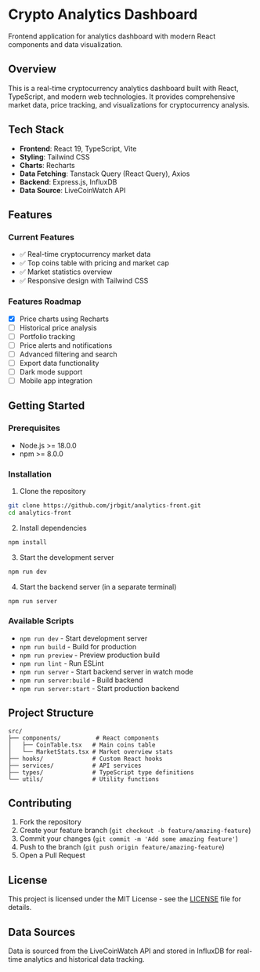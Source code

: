 # Crypto Analytics Dashboard

Frontend application for analytics dashboard with modern React components and data visualization.

## Overview

This is a real-time cryptocurrency analytics dashboard built with React, TypeScript, and modern web technologies. It provides comprehensive market data, price tracking, and visualizations for cryptocurrency analysis.

## Tech Stack

- **Frontend**: React 19, TypeScript, Vite
- **Styling**: Tailwind CSS
- **Charts**: Recharts
- **Data Fetching**: Tanstack Query (React Query), Axios
- **Backend**: Express.js, InfluxDB
- **Data Source**: LiveCoinWatch API

## Features

### Current Features
- ✅ Real-time cryptocurrency market data
- ✅ Top coins table with pricing and market cap
- ✅ Market statistics overview
- ✅ Responsive design with Tailwind CSS

### Features Roadmap
- [x] Price charts using Recharts
- [ ] Historical price analysis
- [ ] Portfolio tracking
- [ ] Price alerts and notifications
- [ ] Advanced filtering and search
- [ ] Export data functionality
- [ ] Dark mode support
- [ ] Mobile app integration

## Getting Started

### Prerequisites
- Node.js >= 18.0.0
- npm >= 8.0.0

### Installation

1. Clone the repository
```bash
git clone https://github.com/jrbgit/analytics-front.git
cd analytics-front
```

2. Install dependencies
```bash
npm install
```

3. Start the development server
```bash
npm run dev
```

4. Start the backend server (in a separate terminal)
```bash
npm run server
```

### Available Scripts

- `npm run dev` - Start development server
- `npm run build` - Build for production
- `npm run preview` - Preview production build
- `npm run lint` - Run ESLint
- `npm run server` - Start backend server in watch mode
- `npm run server:build` - Build backend
- `npm run server:start` - Start production backend

## Project Structure

```
src/
├── components/          # React components
│   ├── CoinTable.tsx   # Main coins table
│   └── MarketStats.tsx # Market overview stats
├── hooks/              # Custom React hooks
├── services/           # API services
├── types/              # TypeScript type definitions
└── utils/              # Utility functions
```

## Contributing

1. Fork the repository
2. Create your feature branch (`git checkout -b feature/amazing-feature`)
3. Commit your changes (`git commit -m 'Add some amazing feature'`)
4. Push to the branch (`git push origin feature/amazing-feature`)
5. Open a Pull Request

## License

This project is licensed under the MIT License - see the [LICENSE](LICENSE) file for details.

## Data Sources

Data is sourced from the LiveCoinWatch API and stored in InfluxDB for real-time analytics and historical data tracking.
